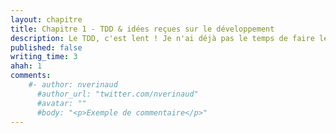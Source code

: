 ```yaml
---
layout: chapitre
title: Chapitre 1 - TDD & idées reçues sur le développement
description: Le TDD, c'est lent ! Je n'ai déjà pas le temps de faire les features, alors les tests ? Pouah !
published: false
writing_time: 3
ahah: 1
comments:
    #- author: nverinaud
      #author_url: "twitter.com/nverinaud"
      #avatar: ""
      #body: "<p>Exemple de commentaire</p>"
---
```


